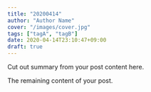 ```yaml
---
title: "20200414"
author: "Author Name"
cover: "/images/cover.jpg"
tags: ["tagA", "tagB"]
date: 2020-04-14T23:10:47+09:00
draft: true
---
```


Cut out summary from your post content here.

<!--more-->

The remaining content of your post.
